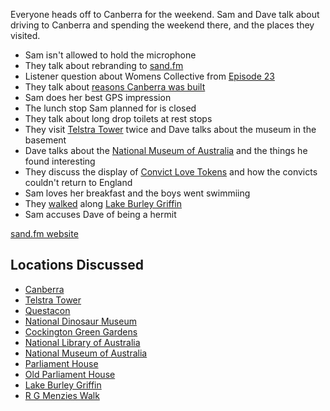 Everyone heads off to Canberra for the weekend. Sam and Dave talk about driving to Canberra and spending the weekend there, and the places they visited.

* Sam isn't allowed to hold the microphone
* They talk about rebranding to [sand.fm](http://sand.fm)
* Listener question about Womens Collective from [Episode 23](http://sand.fm/23)
* They talk about [reasons Canberra was built](https://en.wikipedia.org/wiki/History_of_Canberra)
* Sam does her best GPS impression
* The lunch stop Sam planned for is closed
* They talk about long drop toilets at rest stops
* They visit [Telstra Tower](https://en.wikipedia.org/wiki/Telstra_Tower) twice and Dave talks about the museum in the basement
* Dave talks about the [National Museum of Australia](https://en.wikipedia.org/wiki/National_Museum_of_Australia) and the things he found interesting
* They discuss the display of [Convict Love Tokens](http://love-tokens.nma.gov.au) and how the convicts couldn't return to England
* Sam loves her breakfast and the boys went swimmiing
* They [walked](https://visitcanberra.com.au/attractions/56b23b72266140594567e372/r-g-menzies-walk) along [Lake Burley Griffin](https://en.wikipedia.org/wiki/Lake_Burley_Griffin)
* Sam accuses Dave of being a hermit

[sand.fm website](http://sand.fm)

## Locations Discussed ##

* [Canberra](https://en.wikipedia.org/wiki/Canberra)
* [Telstra Tower](https://en.wikipedia.org/wiki/Telstra_Tower)
* [Questacon](https://en.wikipedia.org/wiki/Questacon)
* [National Dinosaur Museum](https://en.wikipedia.org/wiki/National_Dinosaur_Museum)
* [Cockington Green Gardens](https://en.wikipedia.org/wiki/Cockington_Green_Gardens)
* [National Library of Australia](https://en.wikipedia.org/wiki/National_Library_of_Australia)
* [National Museum of Australia](https://en.wikipedia.org/wiki/National_Museum_of_Australia)
* [Parliament House](https://en.wikipedia.org/wiki/Parliament_House,_Canberra)
* [Old Parliament House](https://en.wikipedia.org/wiki/Old_Parliament_House,_Canberra)
* [Lake Burley Griffin](https://en.wikipedia.org/wiki/Lake_Burley_Griffin)
* [R G Menzies Walk](https://visitcanberra.com.au/attractions/56b23b72266140594567e372/r-g-menzies-walk)
